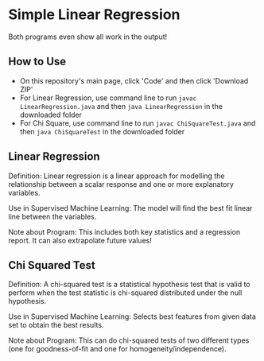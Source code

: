 # Simple Linear Regression
Both programs even show all work in the output!

## How to Use
- On this repository's main page, click 'Code' and then click 'Download ZIP'
- For Linear Regression, use command line to run ```javac LinearRegression.java``` and then ```java LinearRegression``` in the downloaded folder
- For Chi Square, use command line to run ```javac ChiSquareTest.java``` and then ```java ChiSquareTest``` in the downloaded folder

## Linear Regression
Definition: Linear regression is a linear approach for modelling the relationship between a scalar response and one or more explanatory variables.

Use in Supervised Machine Learning: The model will find the best fit linear line between the variables.

Note about Program: This includes both key statistics and a regression report. It can also extrapolate future values!

## Chi Squared Test
Definition: A chi-squared test is a statistical hypothesis test that is valid to perform when the test statistic is chi-squared distributed under the null hypothesis.

Use in Supervised Machine Learning: Selects best features from given data set to obtain the best results.

Note about Program: This can do chi-squared tests of two different types (one for goodness-of-fit and one for homogeneity/independence).
